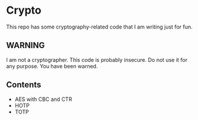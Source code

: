 # Crypto
This repo has some cryptography-related code that I am writing just for fun.

## WARNING
I am not a cryptographer.
This code is probably insecure.
Do not use it for any purpose.
You have been warned.

## Contents
- AES with CBC and CTR
- HOTP
- TOTP
